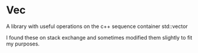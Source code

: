 # Vec
A library with useful operations on the c++ sequence container std::vector

I found these on stack exchange and sometimes modified them slightly to fit my purposes.

